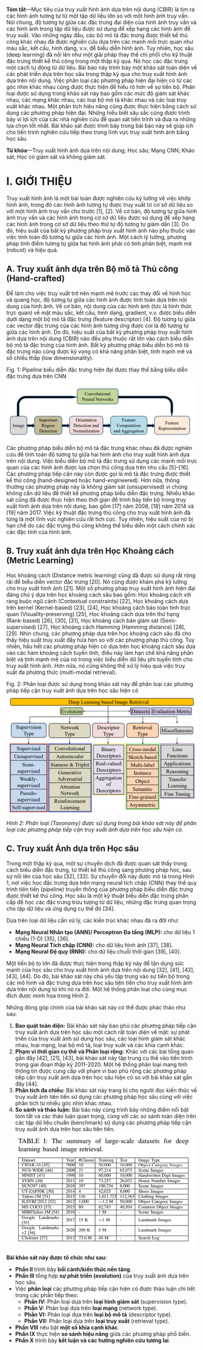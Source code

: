 **Tóm tắt**—Mục tiêu của truy xuất hình ảnh dựa trên nội dung (CBIR) là tìm ra các hình ảnh tương tự từ một tập dữ liệu lớn so với một hình ảnh truy vấn. Nói chung, độ tương tự giữa các đặc trưng đại diện của hình ảnh truy vấn và các hình ảnh trong tập dữ liệu được sử dụng để xếp hạng các hình ảnh để truy xuất. Vào những ngày đầu, các bộ mô tả đặc trưng được thiết kế thủ công khác nhau đã được nghiên cứu dựa trên các manh mối trực quan như màu sắc, kết cấu, hình dạng, v.v. để biểu diễn hình ảnh. Tuy nhiên, học sâu (deep learning) đã nổi lên như một giải pháp thay thế chi phối cho kỹ thuật đặc trưng thiết kế thủ công trong một thập kỷ qua. Nó học các đặc trưng một cách tự động từ dữ liệu. Bài báo này trình bày một khảo sát toàn diện về các phát triển dựa trên học sâu trong thập kỷ qua cho truy xuất hình ảnh dựa trên nội dung. Việc phân loại các phương pháp hiện đại hiện có từ các góc nhìn khác nhau cũng được thực hiện để hiểu rõ hơn về sự tiến bộ. Phân loại được sử dụng trong khảo sát này bao gồm các mức độ giám sát khác nhau, các mạng khác nhau, các loại bộ mô tả khác nhau và các loại truy xuất khác nhau. Một phân tích hiệu năng cũng được thực hiện bằng cách sử dụng các phương pháp hiện đại. Những hiểu biết sâu sắc cũng được trình bày vì lợi ích của các nhà nghiên cứu để quan sát tiến trình và đưa ra những lựa chọn tốt nhất. Bài khảo sát được trình bày trong bài báo này sẽ giúp ích cho tiến trình nghiên cứu tiếp theo trong lĩnh vực truy xuất hình ảnh bằng học sâu.

**Từ khóa**—Truy xuất hình ảnh dựa trên nội dung; Học sâu; Mạng CNN; Khảo sát; Học có giám sát và không giám sát.
# I. GIỚI THIỆU

Truy xuất hình ảnh là một bài toán được nghiên cứu kỹ lưỡng về việc khớp hình ảnh, trong đó các hình ảnh tương tự được truy xuất từ cơ sở dữ liệu so với một hình ảnh truy vấn cho trước [1], [2]. Về cơ bản, độ tương tự giữa hình ảnh truy vấn và các hình ảnh trong cơ sở dữ liệu được sử dụng để xếp hạng các hình ảnh trong cơ sở dữ liệu theo thứ tự độ tương tự giảm dần [3]. Do đó, hiệu suất của bất kỳ phương pháp truy xuất hình ảnh nào phụ thuộc vào việc tính toán độ tương tự giữa các hình ảnh. Một cách lý tưởng, phương pháp tính điểm tương tự giữa hai hình ảnh phải có tính phân biệt, mạnh mẽ (robust) và hiệu quả.

## A. Truy xuất ảnh dựa trên Bộ mô tả Thủ công (Hand-crafted)

Để làm cho việc truy xuất trở nên mạnh mẽ trước các thay đổi về hình học và quang học, độ tương tự giữa các hình ảnh được tính toán dựa trên nội dung của hình ảnh. Về cơ bản, nội dung của các hình ảnh (tức là hình thức trực quan) về mặt màu sắc, kết cấu, hình dạng, gradient, v.v. được biểu diễn dưới dạng một bộ mô tả đặc trưng (feature descriptor) [4]. Độ tương tự giữa các vector đặc trưng của các hình ảnh tương ứng được coi là độ tương tự giữa các hình ảnh. Do đó, hiệu suất của bất kỳ phương pháp truy xuất hình ảnh dựa trên nội dung (CBIR) nào đều phụ thuộc rất lớn vào cách biểu diễn bộ mô tả đặc trưng của hình ảnh. Bất kỳ phương pháp biểu diễn bộ mô tả đặc trưng nào cũng được kỳ vọng có khả năng phân biệt, tính mạnh mẽ và số chiều thấp (low dimensionality).

Fig. 1: Pipeline biểu diễn đặc trưng hiện đại được thay thế bằng biểu diễn đặc trưng dựa trên CNN
![fig1](image/a1.png)

Các phương pháp biểu diễn bộ mô tả đặc trưng khác nhau đã được nghiên cứu để tính toán độ tương tự giữa hai hình ảnh cho truy xuất hình ảnh dựa trên nội dung. Việc biểu diễn bộ mô tả đặc trưng sử dụng các manh mối trực quan của các hình ảnh được lựa chọn thủ công dựa trên nhu cầu [5]–[16]. Các phương pháp tiếp cận này còn được gọi là mô tả đặc trưng được thiết kế thủ công (hand-designed hoặc hand-engineered). Hơn nữa, thông thường các phương pháp này là không giám sát (unsupervised) vì chúng không cần dữ liệu để thiết kế phương pháp biểu diễn đặc trưng. Nhiều khảo sát cũng đã được thực hiện theo thời gian để trình bày tiến bộ trong truy xuất hình ảnh dựa trên nội dung, bao gồm [17] năm 2008, [18] năm 2014 và [19] năm 2017. Việc kỹ thuật đặc trưng thủ công cho truy xuất hình ảnh đã từng là một lĩnh vực nghiên cứu rất tích cực. Tuy nhiên, hiệu suất của nó bị hạn chế do các đặc trưng thủ công không thể biểu diễn một cách chính xác các đặc tính của hình ảnh.

## B. Truy xuất ảnh dựa trên Học Khoảng cách (Metric Learning)

Học khoảng cách (Distance metric learning) cũng đã được sử dụng rất rộng rãi để biểu diễn vector đặc trưng [20]. Nó cũng được khám phá kỹ lưỡng cho truy xuất hình ảnh [21]. Một số phương pháp truy xuất hình ảnh hiện đại đáng chú ý dựa trên học khoảng cách sâu bao gồm: Học khoảng cách với ràng buộc ngữ cảnh (Contextual constraints) [22], Học khoảng cách dựa trên kernel (Kernel-based) [23], [24], Học khoảng cách bảo toàn tính trực quan (Visuality-preserving) [25], Học khoảng cách dựa trên thứ hạng (Rank-based) [26], [30], [31], Học khoảng cách bán giám sát (Semi-supervised) [27], Học khoảng cách Hamming (Hamming distance) [28], [29]. Nhìn chung, các phương pháp dựa trên học khoảng cách sâu đã cho thấy hiệu suất truy xuất đầy hứa hẹn so với các phương pháp thủ công. Tuy nhiên, hầu hết các phương pháp hiện có dựa trên học khoảng cách sâu dựa vào các hàm khoảng cách tuyến tính, điều này làm hạn chế khả năng phân biệt và tính mạnh mẽ của nó trong việc biểu diễn dữ liệu phi tuyến tính cho truy xuất hình ảnh. Hơn nữa, nó cũng không thể xử lý hiệu quả việc truy xuất đa phương thức (multi-modal retrieval).

Fig. 2: Phân loại được sử dụng trong khảo sát này để phân loại các phương pháp tiếp cận truy xuất ảnh dựa trên học sâu hiện có
![fig2](image/a2.png)

*Hình 2: Phân loại (Taxonomy) được sử dụng trong bài khảo sát này để phân loại các phương pháp tiếp cận truy xuất ảnh dựa trên học sâu hiện có.*

## C. Truy xuất Ảnh dựa trên Học sâu

Trong một thập kỷ qua, một sự chuyển dịch đã được quan sát thấy trong cách biểu diễn đặc trưng, từ thiết kế thủ công sang phương pháp học, sau sự nổi lên của học sâu [32], [33]. Sự chuyển đổi này được mô tả trong Hình 1, nơi việc học đặc trưng dựa trên mạng neural tích chập (CNN) thay thế quy trình tiên tiến (pipeline) truyền thống của phương pháp biểu diễn đặc trưng được thiết kế thủ công. Học sâu là một kỹ thuật biểu diễn đặc trưng phân cấp để học các đặc trưng trừu tượng từ dữ liệu, những đặc trưng quan trọng cho tập dữ liệu và ứng dụng cụ thể đó [34].

Dựa trên loại dữ liệu cần xử lý, các kiến trúc khác nhau đã ra đời như:
*   **Mạng Neural Nhân tạo (ANN)/ Perceptron Đa tầng (MLP):** cho dữ liệu 1 chiều (1-D) [35], [36].
*   **Mạng Neural Tích chập (CNN):** cho dữ liệu hình ảnh [37], [38].
*   **Mạng Neural Đệ quy (RNN):** cho dữ liệu chuỗi thời gian [39], [40].

Một tiến bộ to lớn đã được thực hiện trong thập kỷ này để tận dụng sức mạnh của học sâu cho truy xuất hình ảnh dựa trên nội dung [32], [41], [42], [43], [44]. Do đó, bài khảo sát này chủ yếu tập trung vào sự tiến bộ trong các mô hình và đặc trưng dựa trên học sâu tiên tiến cho truy xuất hình ảnh dựa trên nội dung từ khi nó ra đời. Một hệ thống phân loại cho cùng mục đích được minh họa trong Hình 2.

Những đóng góp chính của bài khảo sát này có thể được phác thảo như sau:

1.  **Bao quát toàn diện:** Bài khảo sát này bao phủ các phương pháp tiếp cận truy xuất ảnh dựa trên học sâu một cách rất toàn diện về mặt: sự phát triển của truy xuất ảnh sử dụng học sâu, các loại hình giám sát khác nhau, loại mạng, loại bộ mô tả, loại truy xuất và các khía cạnh khác.
2.  **Phạm vi thời gian cụ thể và Phân loại rộng:** Khác với các bài tổng quan gần đây [42], [21], [43], bài khảo sát này tập trung cụ thể vào tiến trình trong giai đoạn thập kỷ 2011-2020. Một hệ thống phân loại mang tính thông tin được cung cấp với phạm vi bao phủ rộng các phương pháp tiếp cận truy xuất ảnh dựa trên học sâu hiện có so với bài khảo sát gần đây [44].
3.  **Phân tích đa chiều:** Bài khảo sát này trang bị cho người đọc kiến thức về truy xuất ảnh tiên tiến sử dụng các phương pháp học sâu cùng với việc phân tích từ nhiều góc nhìn khác nhau.
4.  **So sánh và thảo luận:** Bài báo này cũng trình bày những điểm nổi bật tóm tắt và các thảo luận quan trọng, cùng với các so sánh toàn diện trên các tập dữ liệu chuẩn (benchmark) sử dụng các phương pháp tiếp cận truy xuất ảnh dựa trên học sâu tiên tiến.
![fig3](image/a3.png)

**Bài khảo sát này được tổ chức như sau:**
*   **Phần II** trình bày **bối cảnh/kiến thức nền tảng**.
*   **Phần III** tổng hợp **sự phát triển (evolution)** của truy xuất ảnh dựa trên học sâu.
*   Việc **phân loại** các phương pháp tiếp cận hiện có được thảo luận chi tiết trong các phần tiếp theo:
    *   **Phần IV:** Phân loại dựa trên **loại hình giám sát** (supervision type).
    *   **Phần V:** Phân loại dựa trên **loại mạng** (network type).
    *   **Phần VI:** Phân loại dựa trên **loại bộ mô tả** (descriptor type).
    *   **Phần VII:** Phân loại dựa trên **loại truy xuất** (retrieval type).
*   **Phần VIII** nêu bật **một số khía cạnh khác**.
*   **Phần IX** thực hiện **so sánh hiệu năng** giữa các phương pháp phổ biến.
*   **Phần X** trình bày **kết luận và các hướng nghiên cứu tương lai**.
